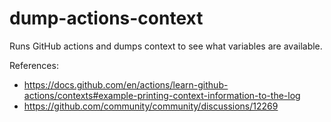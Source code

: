 # dump-actions-context

Runs GitHub actions and dumps context to see what variables are available.

References:

- https://docs.github.com/en/actions/learn-github-actions/contexts#example-printing-context-information-to-the-log
- https://github.com/community/community/discussions/12269
